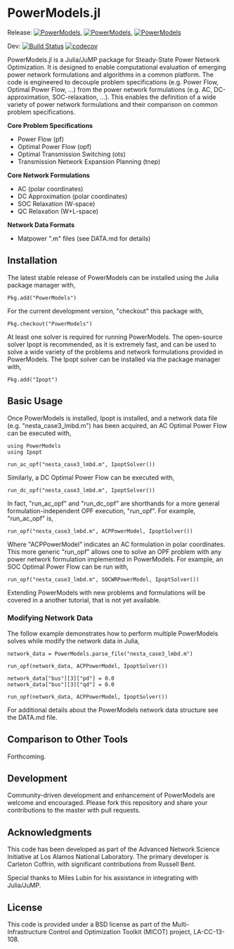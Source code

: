 # PowerModels.jl 

Release: [![PowerModels](http://pkg.julialang.org/badges/PowerModels_0.4.svg)](http://pkg.julialang.org/?pkg=PowerModels), [![PowerModels](http://pkg.julialang.org/badges/PowerModels_0.5.svg)](http://pkg.julialang.org/?pkg=PowerModels), [![PowerModels](http://pkg.julialang.org/badges/PowerModels_0.6.svg)](http://pkg.julialang.org/?pkg=PowerModels)

Dev:
[![Build Status](https://travis-ci.org/lanl-ansi/PowerModels.jl.svg?branch=master)](https://travis-ci.org/lanl-ansi/PowerModels.jl)
[![codecov](https://codecov.io/gh/lanl-ansi/PowerModels.jl/branch/master/graph/badge.svg)](https://codecov.io/gh/lanl-ansi/PowerModels.jl)

PowerModels.jl is a Julia/JuMP package for Steady-State Power Network Optimization.
It is designed to enable computational evaluation of emerging power network formulations and algorithms in a common platform.
The code is engineered to decouple problem specifications (e.g. Power Flow, Optimal Power Flow, ...) from the power network formulations (e.g. AC, DC-approximation, SOC-relaxation, ...).
This enables the definition of a wide variety of power network formulations and their comparison on common problem specifications.

**Core Problem Specifications**
* Power Flow (pf)
* Optimal Power Flow (opf)
* Optimal Transmission Switching (ots)
* Transmission Network Expansion Planning (tnep)

**Core Network Formulations**
* AC (polar coordinates)
* DC Approximation (polar coordinates)
* SOC Relaxation (W-space)
* QC Relaxation (W+L-space)

**Network Data Formats**
* Matpower ".m" files (see DATA.md for details)


## Installation

The latest stable release of PowerModels can be installed using the Julia package manager with,

`Pkg.add("PowerModels")`

For the current development version, "checkout" this package with,

`Pkg.checkout("PowerModels")`

At least one solver is required for running PowerModels.  The open-source solver Ipopt is recommended, as it is extremely fast, and can be used to solve a wide variety of the problems and network formulations provided in PowerModels.  The Ipopt solver can be installed via the package manager with,

`Pkg.add("Ipopt")`


## Basic Usage

Once PowerModels is installed, Ipopt is installed, and a network data file (e.g. "nesta\_case3\_lmbd.m") has been acquired, an AC Optimal Power Flow can be executed with,
```
using PowerModels
using Ipopt

run_ac_opf("nesta_case3_lmbd.m", IpoptSolver())
```

Similarly, a DC Optimal Power Flow can be executed with,
```
run_dc_opf("nesta_case3_lmbd.m", IpoptSolver())
```

In fact, "run_ac_opf" and "run_dc_opf" are shorthands for a more general formulation-independent OPF execution, "run_opf".  For example, "run_ac_opf" is,
```
run_opf("nesta_case3_lmbd.m", ACPPowerModel, IpoptSolver())
```

Where "ACPPowerModel" indicates an AC formulation in polar coordinates.  This more generic "run_opf" allows one to solve an OPF problem with any power network formulation implemented in PowerModels.  For example, an SOC Optimal Power Flow can be run with,

```
run_opf("nesta_case3_lmbd.m", SOCWRPowerModel, IpoptSolver())
```

Extending PowerModels with new problems and formulations will be covered in a another tutorial, that is not yet available.


### Modifying Network Data

The follow example demonstrates how to perform multiple PowerModels solves while modify the network data in Julia,

```
network_data = PowerModels.parse_file("nesta_case3_lmbd.m")

run_opf(network_data, ACPPowerModel, IpoptSolver())

network_data["bus"][3]["pd"] = 0.0
network_data["bus"][3]["qd"] = 0.0

run_opf(network_data, ACPPowerModel, IpoptSolver())
```

For additional details about the PowerModels network data structure see the DATA.md file.


## Comparison to Other Tools

Forthcoming.


## Development

Community-driven development and enhancement of PowerModels are welcome and encouraged. Please fork this repository and share your contributions to the master with pull requests.


## Acknowledgments

This code has been developed as part of the Advanced Network Science Initiative at Los Alamos National Laboratory.
The primary developer is Carleton Coffrin, with significant contributions from Russell Bent.

Special thanks to Miles Lubin for his assistance in integrating with Julia/JuMP.


## License

This code is provided under a BSD license as part of the Multi-Infrastructure Control and Optimization Toolkit (MICOT) project, LA-CC-13-108.
